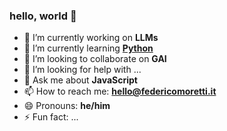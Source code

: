 ### hello, world 👋

- 🔭 I’m currently working on **LLMs**
- 🌱 I’m currently learning **[Python](https://www.python.org/)**
- 👯 I’m looking to collaborate on **GAI**
- 🤔 I’m looking for help with ...
- 💬 Ask me about **JavaScript**
- 📫 How to reach me: **hello@federicomoretti.it**
- 😄 Pronouns: **he/him**
- ⚡ Fun fact: ...

